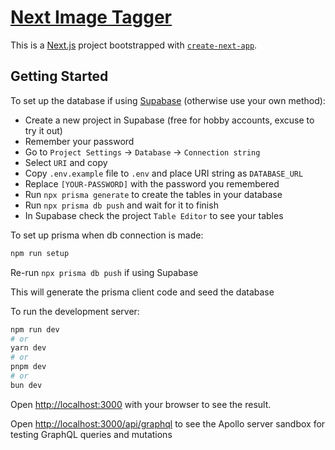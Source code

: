 # [Next Image Tagger](https://github.com/goodeats/next-image-tagger)

This is a [Next.js](https://nextjs.org/) project bootstrapped with [`create-next-app`](https://github.com/vercel/next.js/tree/canary/packages/create-next-app).

## Getting Started

To set up the database if using [Supabase](https://supabase.com/) (otherwise use your own method):

- Create a new project in Supabase (free for hobby accounts, excuse to try it out)
- Remember your password
- Go to `Project Settings` -> `Database` -> `Connection string`
- Select `URI` and copy
- Copy `.env.example` file to `.env` and place URI string as `DATABASE_URL`
- Replace `[YOUR-PASSWORD]` with the password you remembered
- Run `npx prisma generate` to create the tables in your database
- Run `npx prisma db push` and wait for it to finish
- In Supabase check the project `Table Editor` to see your tables

To set up prisma when db connection is made:

```bash
npm run setup
```

Re-run `npx prisma db push` if using Supabase

This will generate the prisma client code and seed the database

To run the development server:

```bash
npm run dev
# or
yarn dev
# or
pnpm dev
# or
bun dev
```

Open [http://localhost:3000](http://localhost:3000) with your browser to see the result.

Open [http://localhost:3000/api/graphql](http://localhost:3000/api/graphql) to see the Apollo server sandbox for testing GraphQL queries and mutations
